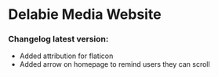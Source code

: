 # Delabie Media Website  

### Changelog latest version:  
- Added attribution for flaticon
- Added arrow on homepage to remind users they can scroll